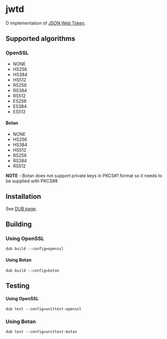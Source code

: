 # jwtd
D implementation of [JSON Web Token](http://jwt.io/).

## Supported algorithms

### OpenSSL
- NONE
- HS256
- HS384
- HS512
- RS256
- RS384
- RS512
- ES256
- ES384
- ES512
	
#### Botan
- NONE
- HS256
- HS384
- HS512
- RS256
- RS384
- RS512

**NOTE** - Botan does not support private keys in PKCS#1 format so it needs to be supplied with PKCS#8

## Installation

See [DUB page](http://code.dlang.org/packages/jwtd).

## Building

### Using OpenSSL
```
dub build --config=openssl
```
#### Using Botan
```
dub build --config=botan
```

## Testing

#### Using OpenSSL
```
dub test --config=unittest-openssl
```
### Using Botan
```
dub test --config=unittest-botan
```






